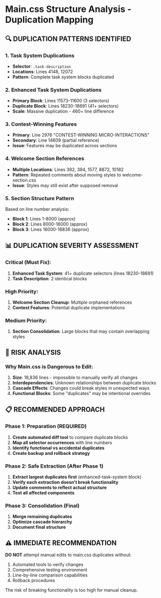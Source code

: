 # Main.css Structure Analysis - Duplication Mapping

## 🔍 DUPLICATION PATTERNS IDENTIFIED

### 1. **Task System Duplications**
- **Selector**: `.task-description`
- **Locations**: Lines 4148, 12072
- **Pattern**: Complete task system blocks duplicated

### 2. **Enhanced Task System Duplications**  
- **Primary Block**: Lines 11573-11600 (3 selectors)
- **Duplicate Block**: Lines 18230-18691 (41+ selectors)
- **Scale**: Massive duplication - 460+ line difference

### 3. **Contest-Winning Features**
- **Primary**: Line 2976 "CONTEST-WINNING MICRO-INTERACTIONS"
- **Secondary**: Line 14609 (partial reference)
- **Issue**: Features may be duplicated across sections

### 4. **Welcome Section References**
- **Multiple Locations**: Lines 392, 394, 1577, 8872, 10182
- **Pattern**: Repeated comments about moving styles to welcome-section.css
- **Issue**: Styles may still exist after supposed removal

### 5. **Section Structure Pattern**
Based on line number analysis:
- **Block 1**: Lines 1-8000 (approx)
- **Block 2**: Lines 8000-16000 (approx) 
- **Block 3**: Lines 16000-18836 (approx)

## 📊 DUPLICATION SEVERITY ASSESSMENT

### Critical (Must Fix):
1. **Enhanced Task System**: 41+ duplicate selectors (lines 18230-18691)
2. **Task Description**: 2 identical blocks

### High Priority:
1. **Welcome Section Cleanup**: Multiple orphaned references
2. **Contest Features**: Potential duplicate implementations

### Medium Priority:
1. **Section Consolidation**: Large blocks that may contain overlapping styles

## 🛑 RISK ANALYSIS

### Why Main.css is Dangerous to Edit:
1. **Size**: 18,836 lines - impossible to manually verify all changes
2. **Interdependencies**: Unknown relationships between duplicate blocks
3. **Cascade Effects**: Changes could break styles in unexpected ways
4. **Functional Blocks**: Some "duplicates" may be intentional overrides

## 📋 RECOMMENDED APPROACH

### Phase 1: Preparation (REQUIRED)
1. **Create automated diff tool** to compare duplicate blocks
2. **Map all selector occurrences** with line numbers
3. **Identify functional vs accidental duplicates**
4. **Create backup and rollback strategy**

### Phase 2: Safe Extraction (After Phase 1)
1. **Extract largest duplicates first** (enhanced-task-system block)
2. **Verify each extraction doesn't break functionality**
3. **Update comments to reflect actual structure**
4. **Test all affected components**

### Phase 3: Consolidation (Final)
1. **Merge remaining duplicates**
2. **Optimize cascade hierarchy** 
3. **Document final structure**

## ⚠️ IMMEDIATE RECOMMENDATION

**DO NOT** attempt manual edits to main.css duplicates without:
1. Automated tools to verify changes
2. Comprehensive testing environment
3. Line-by-line comparison capabilities
4. Rollback procedures

The risk of breaking functionality is too high for manual cleanup.
